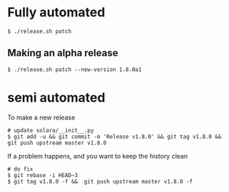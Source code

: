 
# Fully automated

    $ ./release.sh patch


## Making an alpha release


    $ ./release.sh patch --new-version 1.8.0a1


# semi automated
To make a new release
```
# update solara/__init__.py
$ git add -u && git commit -m 'Release v1.8.0' && git tag v1.8.0 && git push upstream master v1.8.0
```


If a problem happens, and you want to keep the history clean
```
# do fix
$ git rebase -i HEAD~3
$ git tag v1.8.0 -f &&  git push upstream master v1.8.0 -f
```
